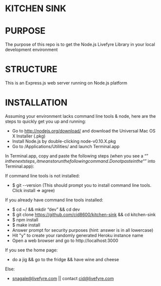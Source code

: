 # KITCHEN SINK

# PURPOSE
The purpose of this repo is to get the Node.js Livefyre Library in your local development environment

# STRUCTURE
This is an Express.js web server running on Node.js platform

# INSTALLATION
Assuming your environment lacks command line tools & node, here are the steps to quickly get you up and running:

* Go to http://nodejs.org/download/ and download the Universal Mac OS X Installer (.pkg)
* Install Node.js by double-clicking node-v0.10.X.pkg
* Go to /Applications/Utilities/ and launch Terminal.app

In Terminal.app, copy and paste the following steps (when you see a “$” in the next steps, it means to run the following command. Do not paste in the “$” into Terminal.app):

If command line tools is not installed:
* $ git --version (This should prompt you to install command line tools. Click install => agree)

If you already have command line tools installed:
* $ cd ~/ && mkdir “dev” && cd dev
* $ git clone https://github.com/cid8600/kitchen-sink && cd kitchen-sink
* $ npm install
* $ make install
* Answer prompt for security purposes (hint: answer is in all lowercase)
* Hit "y" to create your randomly generated Heroku instance name
* Open a web browser and go to http://localhost:3000

If you see the home page: 
* do a jig && go to the fridge && have wine and cheese

Else:
* snagale@livefyre.com || contact cid@livefyre.com
